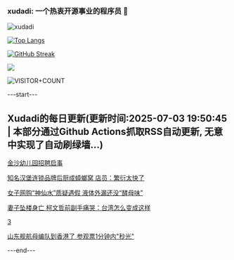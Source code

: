 ### xudadi: 一个热衷开源事业的程序员 👋

![xudadi](https://github-readme-stats-git-masterorgs-github-readme-stats-team.vercel.app/api?username=xudadi)

[![Top Langs](https://github-readme-stats.vercel.app/api/top-langs/?username=xudadi)](https://github.com/anuraghazra/github-readme-stats)

[![GitHub Streak](https://streak-stats.demolab.com?user=xudadi&locale=zh_Hans)](https://git.io/streak-stats)

![](https://raw.githubusercontent.com/xudadi/xudadi/main/assets/github-contribution-grid-snake.svg)

![VISITOR+COUNT](https://komarev.com/ghpvc/?username=xudadi&label=VISITOR+COUNT)


---start---

## Xudadi的每日更新(更新时间:2025-07-03 19:50:45 | 本部分通过Github Actions抓取RSS自动更新, 无意中实现了自动刷绿墙...)

[金沙幼儿园招聘启事](https://www.gongkaoleida.com/article/2488329)

[知名汉堡连锁品牌后厨成蟑螂窝 店员：繁衍太快了](https://m.163.com/news/article/K3HQS6SF0512B07B.html)

[女子网购“神仙水”质疑遇假 液体外漏还没“酵母味”](https://m.163.com/news/article/K3HQ36E805561G0D.html)

[妻子坠楼身亡 柯文哲前副手痛哭：台湾怎么变成这样](https://m.163.com/news/article/K3HOR14C0001899O.html)

[3](https://m.163.com/touch/news/sub/domestic)

[山东舰航母编队到香港了 参观票1分钟内"秒光"](https://m.163.com/news/article/K3HK00A205504DPG.html)

---end---
